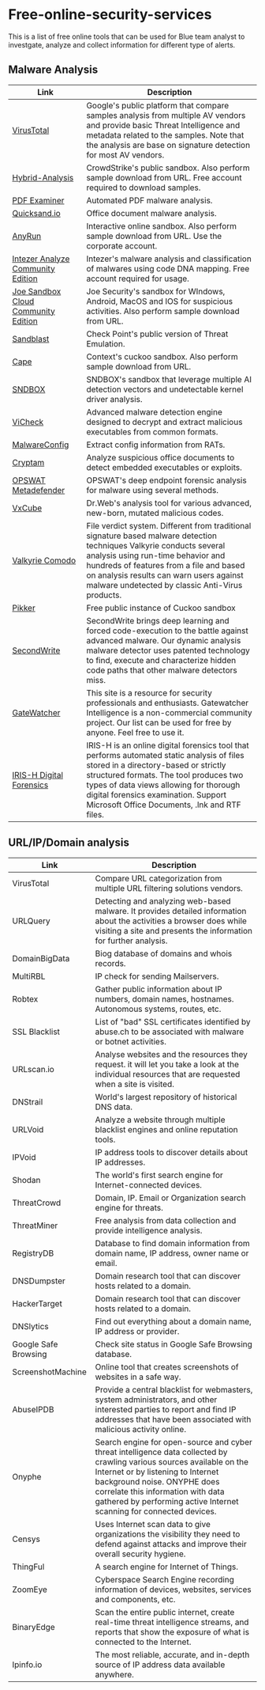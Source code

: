 # Free-online-security-services

This is a list of free online tools that can be used for Blue team analyst to investgate, analyze and collect information for different type of alerts.

## Malware Analysis

| Link | Description|
|------|------------|
| [VirusTotal](https://www.virustotal.com) | Google's public platform that compare samples analysis from multiple AV vendors and provide basic Threat Intelligence and metadata related to the samples. Note that the analysis are base on signature detection for most AV vendors.|
| [Hybrid-Analysis](https://www.hybrid-analysis.com) | CrowdStrike's public sandbox. Also perform sample download from URL. Free account required to download samples. |
| [PDF Examiner](https://www.pdfexaminer.com/) | Automated PDF malware analysis. |
| [Quicksand.io](http://quicksand.io/) | Office document malware analysis. |
| [AnyRun](https://app.any.run/) | Interactive online sandbox. Also perform sample download from URL. Use the corporate account. |
| [Intezer Analyze Community Edition](https://analyze.intezer.com/#/) | Intezer's malware analysis and classification of malwares using code DNA mapping. Free account required for usage. |
| [Joe Sandbox Cloud Community Edition](https://www.joesandbox.com/) | Joe Security's sandbox for WIndows, Android, MacOS and IOS for suspicious activities. Also perform sample download from URL. |
| [Sandblast](https://threatpoint.checkpoint.com/ThreatPortal/emulation) | Check Point's public version of Threat Emulation. |
| [Cape](https://capesandbox.com/) | Context's cuckoo sandbox. Also perform sample download from URL. |
| [SNDBOX](https://app.sndbox.com/login) | SNDBOX's sandbox that leverage multiple AI detection vectors and undetectable kernel driver analysis. |
| [ViCheck](https://www.vicheck.ca/) | Advanced malware detection engine designed to decrypt and extract malicious executables from common formats. |
| [MalwareConfig](https://malwareconfig.com/) | Extract config information from RATs. |
| [Cryptam](http://www.cryptam.com/) | Analyze suspicious office documents to detect embedded executables or exploits. |
| [OPSWAT Metadefender](https://metadefender.opswat.com/?lang=en) | OPSWAT's deep endpoint forensic analysis for malware using several methods. |
| [VxCube](http://vxcube.com/) | Dr.Web's analysis tool for various advanced, new-born, mutated malicious codes. |
| [Valkyrie Comodo](https://valkyrie.comodo.com) | File verdict system. Different from traditional signature based malware detection techniques Valkyrie conducts several analysis using run-time behavior and hundreds of features from a file and based on analysis results can warn users against malware undetected by classic Anti-Virus products. |
| [Pikker](https://sandbox.pikker.ee) | Free public instance of Cuckoo sandbox |
| [SecondWrite](https://webportal.secondwrite.com/analysis/) | SecondWrite brings deep learning and forced code-execution to the battle against advanced malware. Our dynamic analysis malware detector uses patented technology to find, execute and characterize hidden code paths that other malware detectors miss. |
| [GateWatcher](https://intelligence.gatewatcher.com/sample_browse/) | This site is a resource for security professionals and enthusiasts. Gatewatcher Intelligence is a non-commercial community project. Our list can be used for free by anyone. Feel free to use it. |
| [IRIS-H Digital Forensics](https://iris-h.services/pages/dashboard) | IRIS-H is an online digital forensics tool that performs automated static analysis of files stored in a directory-based or strictly structured formats. The tool produces two types of data views allowing for thorough digital forensics examination. Support Microsoft Office Documents, .lnk and RTF files. |




## URL/IP/Domain analysis


| Link | Description|
|------|------------|
| VirusTotal | Compare URL categorization from multiple URL filtering solutions vendors. |
| URLQuery | Detecting and analyzing web-based malware.  It provides detailed information about the activities a browser does while visiting a site and presents the information for further analysis. |
| DomainBigData | Biog database of domains and whois records. |
| MultiRBL | IP check for sending Mailservers. |
| Robtex | Gather public information about IP numbers, domain names, hostnames. Autonomous systems, routes, etc. |
| SSL Blacklist | List of "bad" SSL certificates identified by abuse.ch to be associated with malware or botnet activities. |
| URLscan.io | Analyse websites and the resources they request. it will let you take a look at the individual resources that are requested when a site is visited. |
| DNStrail | World's largest repository of historical DNS data. |
| URLVoid | Analyze a website through multiple blacklist engines and online reputation tools. |
| IPVoid | IP address tools to discover details about IP addresses. |
| Shodan | The world's first search engine for Internet-connected devices. |
| ThreatCrowd | Domain, IP. Email or Organization search engine for threats. |
| ThreatMiner | Free analysis from data collection and provide intelligence analysis. |
| RegistryDB | Database to find domain information from domain name, IP address, owner name or email. |
| DNSDumpster | Domain research tool that can discover hosts related to a domain. |
| HackerTarget | Domain research tool that can discover hosts related to a domain. |
| DNSlytics | Find out everything about a domain name, IP address or provider. |
| Google Safe Browsing | Check site status in Google Safe Browsing database. |
| ScreenshotMachine | Online tool that creates screenshots of websites in a safe way. |
| AbuseIPDB | Provide a central blacklist for webmasters, system administrators, and other interested parties to report and find IP addresses that have been associated with malicious activity online. |
| Onyphe | Search engine for open-source and cyber threat intelligence data collected by crawling various sources available on the Internet or by listening to Internet background noise. ONYPHE does correlate this information with data gathered by performing active Internet scanning for connected devices. |
| Censys | Uses Internet scan data to give organizations the visibility they need to defend against attacks and improve their overall security hygiene. |
| ThingFul | A search engine for Internet of Things. |
| ZoomEye | Cyberspace Search Engine recording information of devices, websites, services and components, etc. |
| BinaryEdge | Scan the entire public internet, create real-time threat intelligence streams, and reports that show the exposure of what is connected to the Internet. |
| Ipinfo.io | The most reliable, accurate, and in-depth source of IP address data available anywhere. |

